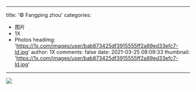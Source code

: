 
---
title: '© Fangping zhou'
categories: 
 - 图片
 - 1X
 - Photos
headimg: 'https://1x.com/images/user/bab873425df3915555ff2a89ed33efc7-ld.jpg'
author: 1X
comments: false
date: 2021-03-25 08:09:33
thumbnail: 'https://1x.com/images/user/bab873425df3915555ff2a89ed33efc7-ld.jpg'
---

<div>   
<img src="https://1x.com/images/user/bab873425df3915555ff2a89ed33efc7-ld.jpg" referrerpolicy="no-referrer">  
</div>
            